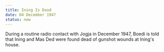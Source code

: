 ```yaml
---
title: Ining Is Dood
date: 04 December 1947 
status: new
---
```


During a routine radio contact with Jogja in December 1947, Boedi is
told that Ining and Mas Ded were found dead of gunshot wounds at Ining's
house.
